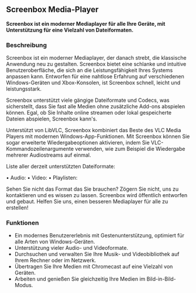 <!-- Markdown version of store listing for localization. -->
<!-- Feel free to adapt or modify key points if necessary. -->
## Screenbox Media-Player

**Screenbox ist ein moderner Mediaplayer für alle Ihre Geräte, mit Unterstützung für eine Vielzahl von Dateiformaten.**

### Beschreibung

Screenbox ist ein moderner Mediaplayer, der danach strebt, die klassische Anwendung neu zu gestalten. Screenbox bietet eine schlanke und intuitive Benutzeroberfläche, die sich an die Leistungsfähigkeit Ihres Systems anpassen kann. Entworfen für eine nahtlose Erfahrung auf verschiedenen Windows-Geräten und Xbox-Konsolen, ist Screenbox schnell, leicht und leistungsstark.

Screenbox unterstützt viele gängige Dateiformate und Codecs, was sicherstellt, dass Sie fast alle Medien ohne zusätzliche Add-ons abspielen können. Egal, ob Sie Inhalte online streamen oder lokal gespeicherte Dateien abspielen, Screenbox kann's.

Unterstützt von LibVLC, Screenbox kombiniert das Beste des VLC Media Players mit modernen Windows-App-Funktionen. Mit Screenbox können Sie sogar erweiterte Wiedergabeoptionen aktivieren, indem Sie VLC-Kommandozeilenargumente verwenden, wie zum Beispiel die Wiedergabe mehrerer Audiostreams auf einmal.

Liste aller derzeit unterstützten Dateiformate:

• Audio:  <!-- List of supported audio formats. -->
• Video:  <!-- List of supported video formats. -->
• Playlisten: <!-- List of supported playlist formats. -->

Sehen Sie nicht das Format das Sie brauchen? Zögern Sie nicht, uns zu kontaktieren und es wissen zu lassen. Screenbox wird öffentlich entworfen und gebaut. Helfen Sie uns, einen besseren Mediaplayer für alle zu erstellen!

### Funktionen

- Ein modernes Benutzererlebnis mit Gestenunterstützung, optimiert für alle Arten von Windows-Geräten.
- Unterstützung vieler Audio- und Videoformate.
- Durchsuchen und verwalten Sie Ihre Musik- und Videobibliothek auf Ihrem Rechner oder im Netzwerk.
- Übertragen Sie Ihre Medien mit Chromecast auf eine Vielzahl von Geräten.
- Arbeiten und genießen Sie gleichzeitig Ihre Medien im Bild-in-Bild-Modus.

